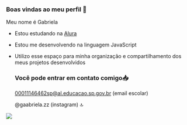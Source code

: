### Boas vindas ao meu perfil 🫵

Meu nome é Gabriela

- Estou estudando na [Alura](https://www.alura.com.br)
- Estou me desenvolvendo na linguagem JavaScript
- Utilizo esse espaço para minha organização e compartilhamento dos meus projetos desenvolvidos

  ### Você pode entrar em contato comigo📥
  00011146462sp@al.educacao.sp.gov.br (email escolar)

   @gaabriela.zz   (instagram) 🔝


![]( https://media1.tenor.com/m/ukmTrbYlo28AAAAd/dexter-dexter-morgan.gif)
 
